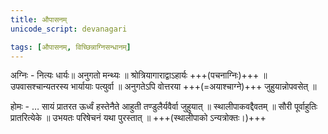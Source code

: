 ```yaml
---
title: औपासनम्
unicode_script: devanagari

tags: [औपासनम्, विच्छिन्नाग्निसन्धानम्]
---
```


अग्निः - नित्यः धार्यः॥ अनुगतो मन्थ्यः ॥ श्रोत्रियागाराद्वाऽहार्यः +++(पचनाग्निः)+++ ॥ उपवासश्चान्यतरस्य भार्यायाः पत्युर्वा ॥ अनुगतेऽपि वोत्तरया +++(=अयाश्चाग्ने)+++ जुहुयान्नोपवसेत् ॥

होमः - … सायं प्रातरत ऊर्ध्वं हस्तेनैते आहुती तण्डुलैर्यवैर्वा जुहुयात् ॥ स्थालीपाकवद्दैवतम् ॥ सौरी पूर्वाहुतिः प्रातरित्येके ॥ उभयतः परिषेचनं यथा पुरस्तात् ॥
+++(स्थालीपाको ऽन्यत्रोक्तः।)+++
